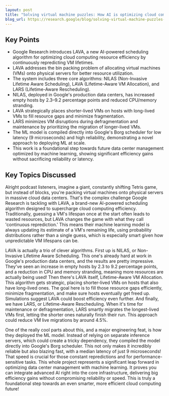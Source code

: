 ```yaml
---
layout: post 
title: "Solving virtual machine puzzles: How AI is optimizing cloud computing"
blog_url: https://research.google/blog/solving-virtual-machine-puzzles-how-ai-is-optimizing-cloud-computing/?utm_source=tldrai 
---
```




## Key Points

- Google Research introduces LAVA, a new AI-powered scheduling algorithm for optimizing cloud computing resource efficiency by continuously repredicting VM lifetimes.
- LAVA addresses the 
bin packing problem
 of allocating virtual machines (VMs) onto physical servers for better resource utilization.
- The system includes three core algorithms: NILAS (Non-Invasive Lifetime Aware Scheduling), LAVA (Lifetime-Aware VM Allocation), and LARS (Lifetime-Aware Rescheduling).
- NILAS, deployed in Google's production data centers, has increased empty hosts by 2.3–9.2 percentage points and reduced CPU/memory stranding.
- LAVA strategically places shorter-lived VMs on hosts with long-lived VMs to fill resource gaps and minimize fragmentation.
- LARS minimizes VM disruptions during defragmentation and maintenance by prioritizing the migration of longer-lived VMs.
- The ML model is compiled directly into Google's Borg scheduler for low latency (9 microseconds) and high reliability, demonstrating a novel approach to deploying ML at scale.
- This work is a foundational step towards future data center management optimized by machine learning, showing significant efficiency gains without sacrificing reliability or latency.

## Key Topics Discussed

Alright podcast listeners, imagine a giant, constantly shifting Tetris game, but instead of blocks, you're packing virtual machines onto physical servers in massive cloud data centers. That's the complex challenge Google Research is tackling with LAVA, a brand-new AI-powered scheduling algorithm designed to supercharge cloud computing efficiency. Traditionally, guessing a VM's lifespan once at the start often leads to wasted resources, but LAVA changes the game with what they call 'continuous reprediction.' This means their machine learning model is always updating its estimate of a VM's remaining life, using probability distributions rather than a single guess, which is especially smart given how unpredictable VM lifespans can be. 

LAVA is actually a trio of clever algorithms. First up is NILAS, or Non-Invasive Lifetime Aware Scheduling. This one's already hard at work in Google's production data centers, and the results are pretty impressive. They've seen an increase in empty hosts by 2.3 to 9.2 percentage points, and a reduction in CPU and memory stranding, meaning more resources are actually being used! Then there's LAVA itself, Lifetime-Aware VM Allocation. This algorithm gets strategic, placing shorter-lived VMs on hosts that also have long-lived ones. The goal here is to fill those resource gaps efficiently, minimize fragmentation, and make sure hosts eventually get freed up. Simulations suggest LAVA could boost efficiency even further. And finally, we have LARS, or Lifetime-Aware Rescheduling. When it's time for maintenance or defragmentation, LARS smartly migrates the longest-lived VMs first, letting the shorter ones naturally finish their run. This approach could reduce VM live migrations by around 4.5%.

One of the really cool parts about this, and a major engineering feat, is how they deployed the ML model. Instead of relying on separate inference servers, which could create a tricky dependency, they compiled the model directly into Google's Borg scheduler. This not only makes it incredibly reliable but also blazing fast, with a median latency of just 9 microseconds! That speed is crucial for those constant repredictions and for performance-sensitive tasks. This whole project represents a significant leap forward in optimizing data center management with machine learning. It proves you can integrate advanced AI right into the core infrastructure, delivering big efficiency gains without compromising reliability or speed. This is truly a foundational step towards an even smarter, more efficient cloud computing future!

